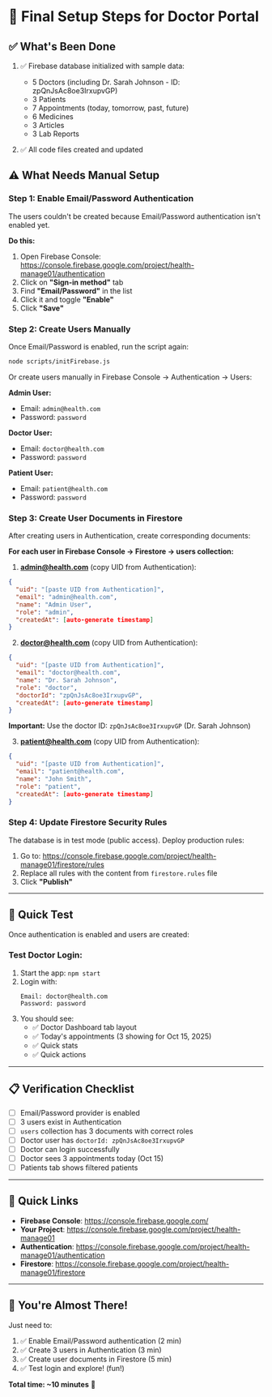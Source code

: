 # 🚀 Final Setup Steps for Doctor Portal

## ✅ What's Been Done

1. ✅ Firebase database initialized with sample data:
   - 5 Doctors (including Dr. Sarah Johnson - ID: zpQnJsAc8oe3IrxupvGP)
   - 3 Patients  
   - 7 Appointments (today, tomorrow, past, future)
   - 6 Medicines
   - 3 Articles
   - 3 Lab Reports

2. ✅ All code files created and updated

## ⚠️ What Needs Manual Setup

### Step 1: Enable Email/Password Authentication

The users couldn't be created because Email/Password authentication isn't enabled yet.

**Do this:**
1. Open Firebase Console: https://console.firebase.google.com/project/health-manage01/authentication
2. Click on **"Sign-in method"** tab
3. Find **"Email/Password"** in the list
4. Click it and toggle **"Enable"**
5. Click **"Save"**

### Step 2: Create Users Manually

Once Email/Password is enabled, run the script again:

```bash
node scripts/initFirebase.js
```

Or create users manually in Firebase Console → Authentication → Users:

**Admin User:**
- Email: `admin@health.com`
- Password: `password`

**Doctor User:**
- Email: `doctor@health.com`
- Password: `password`

**Patient User:**
- Email: `patient@health.com`
- Password: `password`

### Step 3: Create User Documents in Firestore

After creating users in Authentication, create corresponding documents:

**For each user in Firebase Console → Firestore → users collection:**

1. **admin@health.com** (copy UID from Authentication):
```json
{
  "uid": "[paste UID from Authentication]",
  "email": "admin@health.com",
  "name": "Admin User",
  "role": "admin",
  "createdAt": [auto-generate timestamp]
}
```

2. **doctor@health.com** (copy UID from Authentication):
```json
{
  "uid": "[paste UID from Authentication]",
  "email": "doctor@health.com",
  "name": "Dr. Sarah Johnson",
  "role": "doctor",
  "doctorId": "zpQnJsAc8oe3IrxupvGP",
  "createdAt": [auto-generate timestamp]
}
```
**Important:** Use the doctor ID: `zpQnJsAc8oe3IrxupvGP` (Dr. Sarah Johnson)

3. **patient@health.com** (copy UID from Authentication):
```json
{
  "uid": "[paste UID from Authentication]",
  "email": "patient@health.com",
  "name": "John Smith",
  "role": "patient",
  "createdAt": [auto-generate timestamp]
}
```

### Step 4: Update Firestore Security Rules

The database is in test mode (public access). Deploy production rules:

1. Go to: https://console.firebase.google.com/project/health-manage01/firestore/rules
2. Replace all rules with the content from `firestore.rules` file
3. Click **"Publish"**

---

## 🎯 Quick Test

Once authentication is enabled and users are created:

### Test Doctor Login:
1. Start the app: `npm start`
2. Login with:
   ```
   Email: doctor@health.com
   Password: password
   ```
3. You should see:
   - ✅ Doctor Dashboard tab layout
   - ✅ Today's appointments (3 showing for Oct 15, 2025)
   - ✅ Quick stats
   - ✅ Quick actions

---

## 📋 Verification Checklist

- [ ] Email/Password provider is enabled
- [ ] 3 users exist in Authentication
- [ ] `users` collection has 3 documents with correct roles
- [ ] Doctor user has `doctorId: zpQnJsAc8oe3IrxupvGP`
- [ ] Doctor can login successfully
- [ ] Doctor sees 3 appointments today (Oct 15)
- [ ] Patients tab shows filtered patients

---

## 🔗 Quick Links

- **Firebase Console**: https://console.firebase.google.com/
- **Your Project**: https://console.firebase.google.com/project/health-manage01
- **Authentication**: https://console.firebase.google.com/project/health-manage01/authentication
- **Firestore**: https://console.firebase.google.com/project/health-manage01/firestore

---

## 🎉 You're Almost There!

Just need to:
1. ✅ Enable Email/Password authentication (2 min)
2. ✅ Create 3 users in Authentication (3 min)
3. ✅ Create user documents in Firestore (5 min)
4. ✅ Test login and explore! (fun!)

**Total time: ~10 minutes** 🚀
